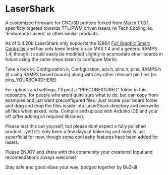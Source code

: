 # LaserShark
A customized firmware for CNC/3D printers forked from [Marlin](https://github.com/MarlinFirmware/Marlin) 1.1.9.1, specificly tageted towards TTL/PWM driven lasers /w Tech Cooling. ie. 'Endurence Lasers' or other similar products.

As of 0.4.20b LaserShark only supports the 12864 [Full Graphic Smart Controller](https://reprap.org/wiki/RepRapDiscount_Full_Graphic_Smart_Controller) and has only been tested on an MKS 1.4 and a generic RAMPS 1.4, though it could easily be modified slightly to acomodate other boards in future using the same steps taken to configure Marlin.

Take a look in:
                    Configuration.h, 
                    Configuration_adv.h, 
                    pins.h,
                    pins_RAMPS.h (if using RAMPS based boards)
                    along with any other relevant pin files (ie. pins_YOURBOARDHERE)
 
For options and settings, I'll post a "PRECONFIGURED" folder in this repository, for people who arent quite sure what to do, but can copy from examples and just want preconfigured files. Just locate your board folder and drag and drop the files inside into LaserShark directory and overwrite all files when asked. voila. Compile and upload with Arduino IDE  and your off (after adding all required libraries).
  
Please test this out yourself, but please dont expect a fully polished product...yet! It's only been a few days of tinkering and most is just superficial for now, though some cool safty features have been added for lasers.

Please ENJOY and share with the community your creations! Input and recomendations always welcome!

Stay safe and good vibes your way.
bodged together by BuZkill
 
